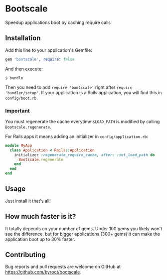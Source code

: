 # Bootscale

Speedup applications boot by caching require calls

## Installation

Add this line to your application's Gemfile:

```ruby
gem 'bootscale', require: false
```

And then execute:

    $ bundle

Then you need to add `require 'bootscale'` right after `require 'bundler/setup'`.
If your application is a Rails application, you will find this in `config/boot.rb`.

### Important

You must regenerate the cache everytime `$LOAD_PATH` is modified by calling `Bootscale.regenerate`.

For Rails apps it means adding an initializer in `config/application.rb`:

```ruby
module MyApp
  class Application < Rails::Application
    initializer :regenerate_require_cache, after: :set_load_path do
      Bootscale.regenerate
    end
  end
end
```

## Usage

Just install it that's all!

## How much faster is it?

It totally depends on your number of gems. Under 100 gems you likely won't see the difference,
but for bigger applications (300+ gems) it can make the application boot up to 30% faster.

## Contributing

Bug reports and pull requests are welcome on GitHub at https://github.com/byroot/bootscale.

